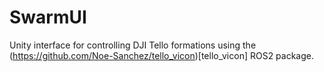# SwarmUI

Unity interface for controlling DJI Tello formations using the (https://github.com/Noe-Sanchez/tello_vicon)[tello_vicon] ROS2 package.
